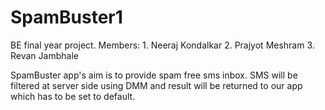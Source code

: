 # SpamBuster1
BE final year project.
Members: 1. Neeraj Kondalkar
         2. Prajyot Meshram
         3. Revan Jambhale

SpamBuster app's aim is to provide spam free sms inbox.
SMS will be filtered at server side using DMM and result will be returned to our app which has to be set to default.
